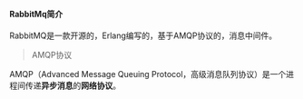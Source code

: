 #### RabbitMq简介

RabbitMQ是一款开源的，Erlang编写的，基于AMQP协议的，消息中间件。

> AMQP协议

AMQP（Advanced Message Queuing Protocol，高级消息队列协议）是一个进程间传递**异步消息**的**网络协议**。


